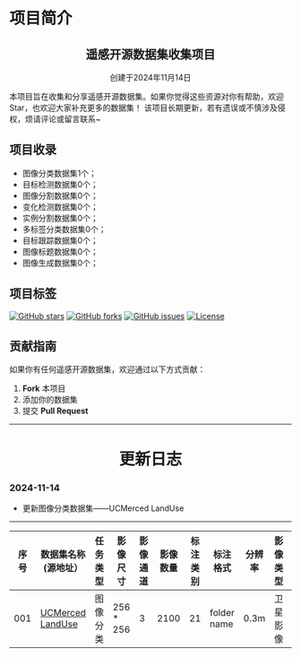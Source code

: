 # 项目简介

<div align="center">
  <h2>遥感开源数据集收集项目</h2>
  <p>创建于2024年11月14日</p>
</div>

本项目旨在收集和分享遥感开源数据集。如果你觉得这些资源对你有帮助，欢迎Star，也欢迎大家补充更多的数据集！
该项目长期更新，若有遗误或不慎涉及侵权，烦请评论或留言联系~

## 项目收录
- 图像分类数据集1个；
- 目标检测数据集0个；
- 图像分割数据集0个；
- 变化检测数据集0个；
- 实例分割数据集0个；
- 多标签分类数据集0个；
- 目标跟踪数据集0个；
- 图像标题数据集0个；
- 图像生成数据集0个；

## 项目标签

[![GitHub stars](https://img.shields.io/github/stars/nikofoy/DeepRsDatasets?style=social&label=Star)](https://github.com/nikofoy/DeepRsDatasets)
[![GitHub forks](https://img.shields.io/github/forks/nikofoy/DeepRsDatasets?style=social&label=Fork)](https://github.com/nikofoy/DeepRsDatasets)
[![GitHub issues](https://img.shields.io/github/issues/nikofoy/DeepRsDatasets)](https://github.com/nikofoy/DeepRsDatasets/issues)
[![License](https://img.shields.io/badge/license-MIT-blue)](https://github.com/nikofoy/DeepRsDatasets/blob/main/LICENSE)

## 贡献指南

如果你有任何遥感开源数据集，欢迎通过以下方式贡献：
1. **Fork** 本项目
2. 添加你的数据集
3. 提交 **Pull Request**

---
<div align="center">
  <h1>更新日志</h1>
</div>

### 2024-11-14
- 更新图像分类数据集——UCMerced LandUse

---

| 序号 | 数据集名称(源地址） | 任务类型 | 影像尺寸 | 影像通道 | 影像数量 | 标注类别 | 标注格式 | 分辨率 | 影像类型 | 影像来源 | 发布机构 |
| --- | --- | --- | --- | --- | --- | --- | --- | --- | --- | --- | --- |
| 001 | [UCMerced LandUse](http://weegee.vision.ucmerced.edu/datasets/landuse.html) | 图像分类 | 256 * 256 | 3 | 2100 | 21 | folder name | 0.3m | 卫星影像 | USGS National Map | University of California, Merced |
